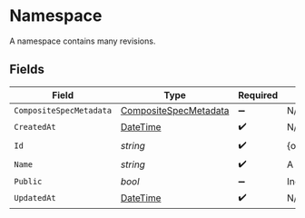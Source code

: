 # Namespace

A namespace contains many revisions.


## Fields

| Field                                                                                 | Type                                                                                  | Required                                                                              | Description                                                                           |
| ------------------------------------------------------------------------------------- | ------------------------------------------------------------------------------------- | ------------------------------------------------------------------------------------- | ------------------------------------------------------------------------------------- |
| `CompositeSpecMetadata`                                                               | [CompositeSpecMetadata](../../Models/Shared/CompositeSpecMetadata.md)                 | :heavy_minus_sign:                                                                    | N/A                                                                                   |
| `CreatedAt`                                                                           | [DateTime](https://learn.microsoft.com/en-us/dotnet/api/system.datetime?view=net-5.0) | :heavy_check_mark:                                                                    | N/A                                                                                   |
| `Id`                                                                                  | *string*                                                                              | :heavy_check_mark:                                                                    | {organization_slug}/{workspace_slug}/{namespace_name}                                 |
| `Name`                                                                                | *string*                                                                              | :heavy_check_mark:                                                                    | A human-readable name for the namespace.                                              |
| `Public`                                                                              | *bool*                                                                                | :heavy_minus_sign:                                                                    | Indicates whether the namespace is publicly accessible                                |
| `UpdatedAt`                                                                           | [DateTime](https://learn.microsoft.com/en-us/dotnet/api/system.datetime?view=net-5.0) | :heavy_check_mark:                                                                    | N/A                                                                                   |